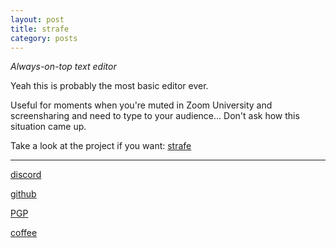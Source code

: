 ```yaml
---
layout: post
title: strafe
category: posts
---
```


*Always-on-top text editor*

Yeah this is probably the most basic editor ever.

Useful for moments when you're muted in Zoom University and screensharing and need to type to your audience... Don't ask how this situation came up.

Take a look at the project if you want:
[strafe][strafe]

---

[discord][discord]

[github][dqd]

[PGP][PGP]

[coffee][coffee]

[discord]: https://discordapp.com/users/115320635823095812
[dqd]: https://github.com/dqdang
[PGP]: https://raw.githubusercontent.com/dqdang/dqdang.github.io/master/derek-dang.asc
[coffee]: https://www.buymeacoffee.com/dqdang
[strafe]: https://github.com/dqdang/strafe
